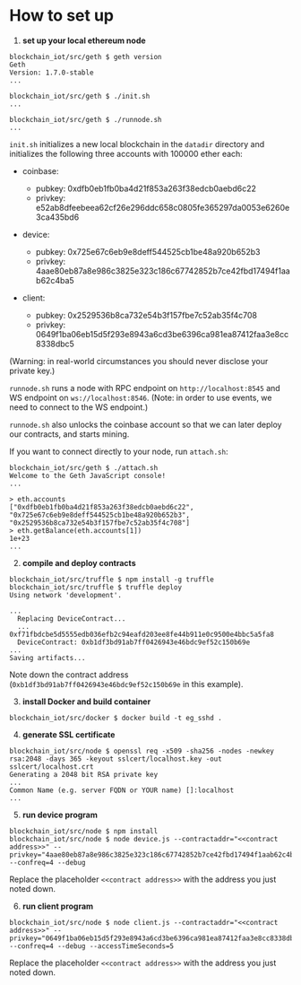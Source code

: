 # How to set up

1. **set up your local ethereum node**

```
blockchain_iot/src/geth $ geth version
Geth
Version: 1.7.0-stable
...

blockchain_iot/src/geth $ ./init.sh 
...

blockchain_iot/src/geth $ ./runnode.sh 
...
```

`init.sh` initializes a new local blockchain in the `datadir` directory and initializes the following three accounts with 100000 ether each:

- coinbase:
    + pubkey: 0xdfb0eb1fb0ba4d21f853a263f38edcb0aebd6c22
    + privkey: e52ab8dfeebeea62cf26e296ddc658c0805fe365297da0053e6260e3ca435bd6

- device:
    + pubkey: 0x725e67c6eb9e8deff544525cb1be48a920b652b3
    + privkey: 4aae80eb87a8e986c3825e323c186c67742852b7ce42fbd17494f1aab62c4ba5

- client:
    + pubkey: 0x2529536b8ca732e54b3f157fbe7c52ab35f4c708
    + privkey: 0649f1ba06eb15d5f293e8943a6cd3be6396ca981ea87412faa3e8cc8338dbc5

(Warning: in real-world circumstances you should never disclose your private key.)

`runnode.sh` runs a node with RPC endpoint on `http://localhost:8545` and WS endpoint on `ws://localhost:8546`. (Note: in order to use events, we need to connect to the WS endpoint.)

`runnode.sh` also unlocks the coinbase account so that we can later deploy our contracts, and starts mining.

If you want to connect directly to your node, run `attach.sh`:

```
blockchain_iot/src/geth $ ./attach.sh 
Welcome to the Geth JavaScript console!
...

> eth.accounts
["0xdfb0eb1fb0ba4d21f853a263f38edcb0aebd6c22", "0x725e67c6eb9e8deff544525cb1be48a920b652b3", "0x2529536b8ca732e54b3f157fbe7c52ab35f4c708"]
> eth.getBalance(eth.accounts[1])
1e+23
...
```

2. **compile and deploy contracts**
```
blockchain_iot/src/truffle $ npm install -g truffle
blockchain_iot/src/truffle $ truffle deploy
Using network 'development'.

...
  Replacing DeviceContract...
  ... 0xf71fbdcbe5d5555edb036efb2c94eafd203ee8fe44b911e0c9500e4bbc5a5fa8
  DeviceContract: 0xb1df3bd91ab7ff0426943e46bdc9ef52c150b69e
...
Saving artifacts...
```

Note down the contract address (`0xb1df3bd91ab7ff0426943e46bdc9ef52c150b69e` in this example).

3. **install Docker and build container**
```
blockchain_iot/src/docker $ docker build -t eg_sshd .
```

4. **generate SSL certificate**
```
blockchain_iot/src/node $ openssl req -x509 -sha256 -nodes -newkey rsa:2048 -days 365 -keyout sslcert/localhost.key -out sslcert/localhost.crt
Generating a 2048 bit RSA private key
...
Common Name (e.g. server FQDN or YOUR name) []:localhost
...
```

5. **run device program**
```
blockchain_iot/src/node $ npm install
blockchain_iot/src/node $ node device.js --contractaddr="<<contract address>>" --privkey="4aae80eb87a8e986c3825e323c186c67742852b7ce42fbd17494f1aab62c4ba5" --confreq=4 --debug
```

Replace the placeholder `<<contract address>>` with the address you just noted down.

6. **run client program**
```
blockchain_iot/src/node $ node client.js --contractaddr="<<contract address>>" --privkey="0649f1ba06eb15d5f293e8943a6cd3be6396ca981ea87412faa3e8cc8338dbc5" --confreq=4 --debug --accessTimeSeconds=5
```

Replace the placeholder `<<contract address>>` with the address you just noted down.
